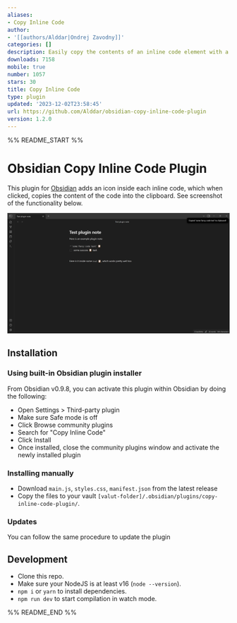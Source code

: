 ```yaml
---
aliases:
- Copy Inline Code
author:
- '[[authors/Alddar|Ondrej Zavodny]]'
categories: []
description: Easily copy the contents of an inline code element with a single click.
downloads: 7158
mobile: true
number: 1057
stars: 30
title: Copy Inline Code
type: plugin
updated: '2023-12-02T23:58:45'
url: https://github.com/Alddar/obsidian-copy-inline-code-plugin
version: 1.2.0
---
```


%% README_START %%

# Obsidian Copy Inline Code Plugin

This plugin for [Obsidian](https://obsidian.md) adds an icon inside each inline code, which when clicked, copies the content of the code into the clipboard. See screenshot of the functionality below.

![Screenshot of the copy inline code plugin](https://raw.githubusercontent.com/Alddar/obsidian-copy-inline-code-plugin/HEAD/plugin-screenshot.png)

## Installation
### Using built-in Obsidian plugin installer
From Obsidian v0.9.8, you can activate this plugin within Obsidian by doing the following:

- Open Settings > Third-party plugin
- Make sure Safe mode is off
- Click Browse community plugins
- Search for "Copy Inline Code"
- Click Install
- Once installed, close the community plugins window and activate the newly installed plugin

### Installing manually

- Download `main.js`, `styles.css`, `manifest.json` from the latest release
- Copy the files to your vault `[valut-folder]/.obsidian/plugins/copy-inline-code-plugin/`.

### Updates
You can follow the same procedure to update the plugin

## Development

- Clone this repo.
- Make sure your NodeJS is at least v16 (`node --version`).
- `npm i` or `yarn` to install dependencies.
- `npm run dev` to start compilation in watch mode.


%% README_END %%